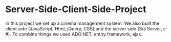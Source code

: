# Server-Side-Client-Side-Project


In this project we set up a cinema management system. 
We also built the client side (JavaScript, Html, jQuery, CSS) and the server 
side (Sql Server, c #). To combine things we used  ADO.NET, 
entity framework, ajax.
